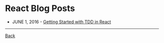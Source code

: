 # React Blog Posts

* JUNE 1, 2016 - [Getting Started with TDD in React](https://semaphoreci.com/community/tutorials/getting-started-with-tdd-in-react)

---

[Back](README.md)

